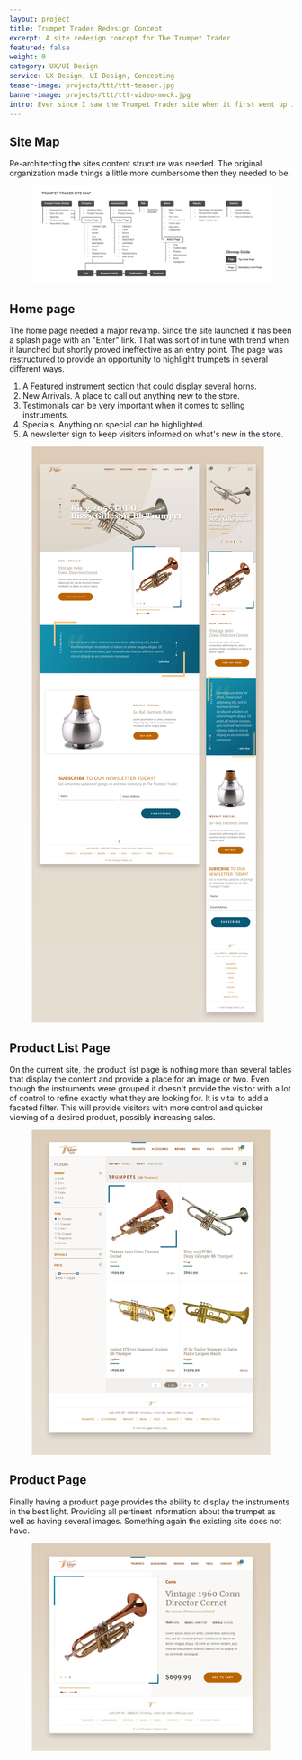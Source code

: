 ```yaml
---
layout: project
title: Trumpet Trader Redesign Concept
excerpt: A site redesign concept for The Trumpet Trader
featured: false
weight: 0
category: UX/UI Design
service: UX Design, UI Design, Concepting 
teaser-image: projects/ttt/ttt-teaser.jpg
banner-image: projects/ttt/ttt-video-mock.jpg
intro: Ever since I saw the Trumpet Trader site when it first went up in 2004, I knew there were things that needed to change. This is little side project to create a redesign concept was my opportunity. 
---
```


## Site Map

Re-architecting the sites content structure was needed. The original organization made things a little more cumbersome then they needed to be. 

<div class="fullWidthContainer">
  <figure class="full-width">
    <img src="/assets/img/projects/ttt/ttt-sitemap.jpg" alt="Site map for the Trumpet Trader website.">
  </figure>
</div>

## Home page

The home page needed a major revamp. Since the site launched it has been a splash page with an "Enter" link. That was sort of in tune with trend when it launched but shortly proved ineffective as an entry point. The page was restructured to provide an opportunity to highlight trumpets in several different ways. 
1. A Featured instrument section that could display several horns. 
2. New Arrivals. A place to call out anything new to the store.
3. Testimonials can be very important when it comes to selling instruments.
4. Specials. Anything on special can be highlighted. 
5. A newsletter sign to keep visitors informed on what's new in the store.

<figure>
  <img src="/assets/img/projects/ttt/ttt-home-comps.jpg" alt="Home page concept for the Trumpet Trader website.">
</figure>

## Product List Page

On the current site, the product list page is nothing more than several tables that display the content and provide a place for an image or two. Even though the instruments were grouped it doesn't provide the visitor with a lot of control to refine exactly what they are looking for. It is vital to add a faceted filter. This will provide visitors with more control and quicker viewing of a desired product, possibly increasing sales. 

<figure>
  <img src="/assets/img/projects/ttt/ttt-filter.jpg" alt="Product filter page for the Trumpet Trader website.">
</figure>

## Product Page

Finally having a product page provides the ability to display the instruments in the best light. Providing all pertinent information about the trumpet as well as having several images. Something again the existing site does not have. 

<figure>
  <img src="/assets/img/projects/ttt/ttt-product-page.jpg" alt="Product page for the Trumpet Trader website.">
</figure>
